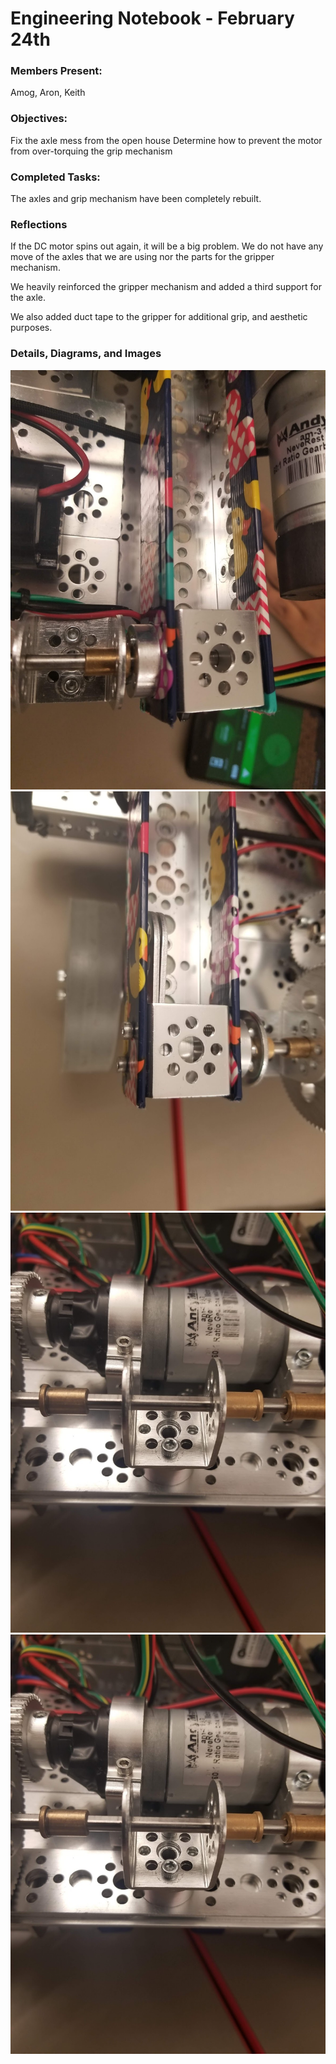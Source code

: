 # Engineering Notebook - February 24th
### Members Present:
Amog, Aron, Keith

### Objectives:
Fix the axle mess from the open house
Determine how to prevent the motor from over-torquing the grip mechanism

### Completed Tasks:
The axles and grip mechanism have been completely rebuilt.

### Reflections
If the DC motor spins out again, it will be a big problem. We do not have any move of the axles that we are using nor the parts for the gripper mechanism.

We heavily reinforced the gripper mechanism and added a third support for the axle.

We also added duct tape to the gripper for additional grip, and aesthetic purposes.

### Details, Diagrams, and Images

![Image of the reinforced connection point to the axle](images/022401.jpg)
![Image of the other side, with reinforced connection point](images/022402.jpg)
![Image of the third support for the axle](images/022403.jpg)
![Image of the full gripper mechanism](images/022403.jpg)